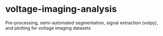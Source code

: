 # voltage-imaging-analysis
Pre-processing, semi-automated segmentation, signal extraction (volpy), and plotting for voltage imaging datasets
